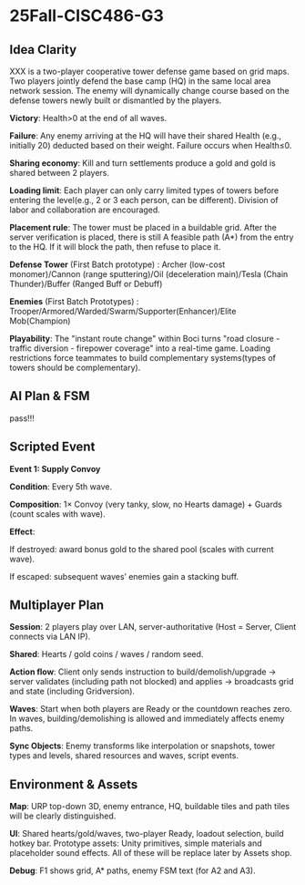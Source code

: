 # 25Fall-CISC486-G3

## Idea Clarity

XXX is a two-player cooperative tower defense game based on grid maps. Two players jointly defend the base camp (HQ) in the same local area network session. The enemy will dynamically change course based on the defense towers newly built or dismantled by the players.

**Victory**: Health>0 at the end of all waves.

**Failure**: Any enemy arriving at the HQ will have their shared Health (e.g., initially 20) deducted based on their weight. Failure occurs when Health≤0.

**Sharing economy**: Kill and turn settlements produce a gold and gold is shared between 2 players.

**Loading limit**: Each player can only carry limited types of towers before entering the level(e.g., 2 or 3 each person, can be different). Division of labor and collaboration are encouraged.

**Placement rule**: The tower must be placed in a buildable grid. After the server verification is placed, there is still A feasible path (A*) from the entry to the HQ. If it will block the path, then refuse to place it.

**Defense Tower** (First Batch prototype) : Archer (low-cost monomer)/Cannon (range sputtering)/Oil (deceleration main)/Tesla (Chain Thunder)/Buffer (Ranged Buff or Debuff)

**Enemies** (First Batch Prototypes) : Trooper/Armored/Warded/Swarm/Supporter(Enhancer)/Elite Mob(Champion)

**Playability**: The "instant route change" within Boci turns "road closure - traffic diversion - firepower coverage" into a real-time game. Loading restrictions force teammates to build complementary systems(types of towers should be complementary).

## AI Plan & FSM

pass!!!

## Scripted Event

**Event 1: Supply Convoy**

**Condition**: Every 5th wave.

**Composition**: 1× Convoy (very tanky, slow, no Hearts damage) + Guards (count scales with wave).

**Effect**:

If destroyed: award bonus gold to the shared pool (scales with current wave).

If escaped: subsequent waves’ enemies gain a stacking buff.

## Multiplayer Plan

**Session**: 2 players play over LAN, server-authoritative (Host = Server, Client connects via LAN IP).

**Shared**: Hearts / gold coins / waves / random seed.

**Action flow**: Client only sends instruction to build/demolish/upgrade → server validates (including path not blocked) and applies → broadcasts grid and state (including Gridversion).

**Waves**: Start when both players are Ready or the countdown reaches zero. In waves, building/demolishing is allowed and immediately affects enemy paths.

**Sync Objects**: Enemy transforms like interpolation or snapshots, tower types and levels, shared resources and waves, script events.

## Environment & Assets

**Map**: URP top-down 3D, enemy entrance, HQ, buildable tiles and path tiles will be clearly distinguished.

**UI**: Shared hearts/gold/waves, two-player Ready, loadout selection, build hotkey bar.
Prototype assets: Unity primitives, simple materials and placeholder sound effects. All of these will be replace later by Assets shop.

**Debug**: F1 shows grid, A* paths, enemy FSM text (for A2 and A3).

